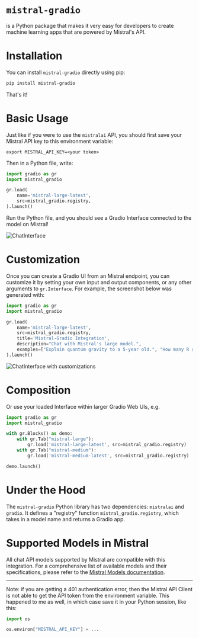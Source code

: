 # `mistral-gradio`

is a Python package that makes it very easy for developers to create machine learning apps that are powered by Mistral's API.

# Installation

You can install `mistral-gradio` directly using pip:

```bash
pip install mistral-gradio
```

That's it! 

# Basic Usage

Just like if you were to use the `mistralai` API, you should first save your Mistral API key to this environment variable:

```
export MISTRAL_API_KEY=<your token>
```

Then in a Python file, write:

```python
import gradio as gr
import mistral_gradio

gr.load(
    name='mistral-large-latest',
    src=mistral_gradio.registry,
).launch()
```

Run the Python file, and you should see a Gradio Interface connected to the model on Mistral!

![ChatInterface](chatinterface.png)

# Customization 

Once you can create a Gradio UI from an Mistral endpoint, you can customize it by setting your own input and output components, or any other arguments to `gr.Interface`. For example, the screenshot below was generated with:

```py
import gradio as gr
import mistral_gradio

gr.load(
    name='mistral-large-latest',
    src=mistral_gradio.registry,
    title='Mistral-Gradio Integration',
    description="Chat with Mistral's large model.",
    examples=["Explain quantum gravity to a 5-year old.", "How many R are there in the word Strawberry?"]
).launch()
```
![ChatInterface with customizations](mistral-gradio.png)

# Composition

Or use your loaded Interface within larger Gradio Web UIs, e.g.

```python
import gradio as gr
import mistral_gradio

with gr.Blocks() as demo:
    with gr.Tab("mistral-large"):
        gr.load('mistral-large-latest', src=mistral_gradio.registry)
    with gr.Tab("mistral-medium"):
        gr.load('mistral-medium-latest', src=mistral_gradio.registry)

demo.launch()
```

# Under the Hood

The `mistral-gradio` Python library has two dependencies: `mistralai` and `gradio`. It defines a "registry" function `mistral_gradio.registry`, which takes in a model name and returns a Gradio app.

# Supported Models in Mistral

All chat API models supported by Mistral are compatible with this integration. For a comprehensive list of available models and their specifications, please refer to the [Mistral Models documentation](https://docs.mistral.ai/models/).

-------

Note: if you are getting a 401 authentication error, then the Mistral API Client is not able to get the API token from the environment variable. This happened to me as well, in which case save it in your Python session, like this:

```python
import os

os.environ["MISTRAL_API_KEY"] = ...
```